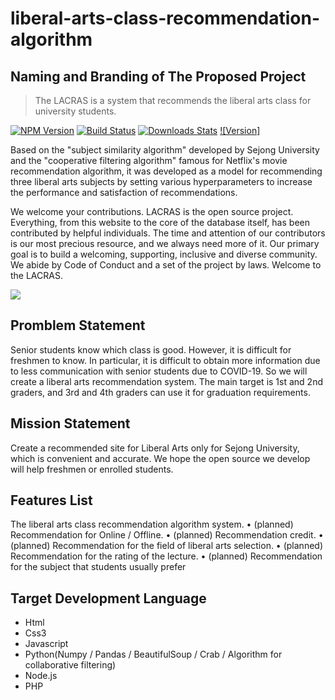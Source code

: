 # liberal-arts-class-recommendation-algorithm
## Naming and Branding of The Proposed Project
> The LACRAS is a system that recommends the liberal arts class for university students.

[![NPM Version][npm-image]][npm-url]
[![Build Status][travis-image]][travis-url]
[![Downloads Stats][npm-downloads]][npm-url]
[![Version]](https://github.com/JiSeungRyu/liberal-arts-class-recommendation-algorithm/blob/main/version.md)


Based on the "subject similarity algorithm" developed by Sejong University and the "cooperative filtering algorithm" famous for Netflix's movie recommendation algorithm, it was developed as a model for recommending three liberal arts subjects by setting various hyperparameters to increase the performance and satisfaction of recommendations.

We welcome your contributions. LACRAS is the open source project. Everything, from this website to the core of the database itself, has been contributed by helpful individuals. The time and attention of our contributors is our most precious resource, and we always need more of it. Our primary goal is to build a welcoming, supporting, inclusive and diverse community. We abide by Code of Conduct and a set of the project by laws. Welcome to the LACRAS.


![](../header.png)

## Promblem Statement

Senior students know which class is good. However, it is difficult for freshmen to know. In particular, it is difficult to obtain more information due to less communication with senior students due to COVID-19. So we will create a liberal arts recommendation system. The main target is 1st and 2nd graders, and 3rd and 4th graders can use it for graduation requirements.


## Mission Statement

Create a recommended site for Liberal Arts only for Sejong University, which is convenient and accurate. We hope the open source we develop will help freshmen or enrolled students.


## Features List

The liberal arts class recommendation algorithm system.
• (planned) Recommendation for Online / Offline.
• (planned) Recommendation credit.
• (planned) Recommendation for the field of liberal arts selection.
• (planned) Recommendation for the rating of the lecture.
• (planned) Recommendation for the subject that students usually prefer


## Target Development Language

-	Html
-	Css3
-	Javascript
-	Python(Numpy / Pandas / BeautifulSoup / Crab / Algorithm for collaborative filtering)
-	Node.js
-	PHP

[npm-image]: https://img.shields.io/npm/v/datadog-metrics.svg?style=flat-square
[npm-url]: https://npmjs.org/package/datadog-metrics
[npm-downloads]: https://img.shields.io/npm/dm/datadog-metrics.svg?style=flat-square
[travis-image]: https://img.shields.io/travis/dbader/node-datadog-metrics/master.svg?style=flat-square
[travis-url]: https://travis-ci.org/dbader/node-datadog-metrics
[wiki]: https://github.com/yourname/yourproject/wiki
